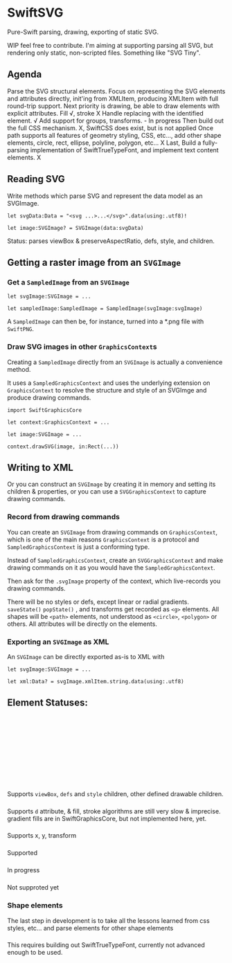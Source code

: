 # SwiftSVG
Pure-Swift parsing, drawing, exporting of static SVG.

WIP feel free to contribute.  I'm aiming at supporting parsing all SVG, but rendering only static, non-scripted files.  Something like "SVG Tiny".


## Agenda

Parse the SVG structural elements.
Focus on representing the SVG elements and attributes directly, init'ing from XMLItem, producing XMLItem with full round-trip support. 
Next priority is drawing, be able to draw elements with explicit attributes. Fill √, stroke X
Handle replacing <use> with the identified element.  √
Add support for groups, transforms. - In progress
Then build out the full CSS mechanism.  X, SwiftCSS does exist, but is not applied
Once path supports all features of geometry styling, CSS, etc..., add other shape elements, circle, rect, ellipse, polyline, polygon, etc... X
Last, Build a fully-parsing implementation of SwiftTrueTypeFont, and implement text content elements.  X


## Reading SVG

Write methods which parse SVG and represent the data model as an SVGImage.

`let svgData:Data = "<svg ...>...</svg>".data(using:.utf8)!`

`let image:SVGImage? = SVGImage(data:svgData)`

Status: parses viewBox & preserveAspectRatio, defs, style, and children.


## Getting a raster image from an `SVGImage`

### Get a `SampledImage` from an `SVGImage`

`let svgImage:SVGImage = ...`

`let sampledImage:SampledImage = SampledImage(svgImage:svgImage)` 

A `SampledImage` can then be, for instance, turned into a *.png file with `SwiftPNG`.


### Draw SVG images in other `GraphicsContext`s

Creating a `SampledImage` directly from an `SVGImage` is actually a convenience method.

It uses a `SampledGraphicsContext` and uses the underlying extension on `GraphicsContext` to resolve the structure and style of an SVGImge and produce drawing commands.

`import SwiftGraphicsCore`

`let context:GraphicsContext = ...`

`let image:SVGImage = ...`

`context.drawSVG(image, in:Rect(...)) `



## Writing to XML

Or you can construct an `SVGImage` by creating it in memory and setting its children & properties, or you can use a `SVGGraphicsContext` to capture drawing commands.

### Record from drawing commands

You can create an `SVGImage` from drawing commands on `GraphicsContext`, which is one of the main reasons `GraphicsContext` is a protocol and `SampledGraphicsContext` is just a conforming type. 

Instead of `SampledGraphicsContext`, create an `SVGGraphicsContext` and make drawing commands on it as you would have the `SampledGraphicsContext`.

Then ask for the `.svgImage` property of the context, which live-records you drawing commands.

There will be no styles or defs, except linear or radial gradients.  
`saveState()` `popState()` , and transforms get recorded as `<g>` elements.
All shapes will be `<path>` elements, not understood as `<circle>`, `<polygon>` or others.
All attributes will be directly on the elements.


### Exporting an `SVGImage` as XML

An `SVGImage` can be directly exported as-is to XML with 

`let svgImage:SVGImage = ...`

`let xml:Data? = svgImage.xmlItem.string.data(using:.utf8)`



## Element Statuses:

### <svg>
Supports `viewBox`, `defs` and `style` children, other defined drawable children.

### <path>
Supports `d` attribute, & fill, stroke algorithms are still very slow & imprecise.
gradient fills are in SwiftGraphicsCore, but not implemented here, yet.

### <use>
Supports x, y, transform

### <defs>
Supported

### <g>
In progress

### <a>
Not supproted yet

### Shape elements
The last step in development is to take all the lessons learned from css styles, etc...  and parse elements for other shape elements 

### <text>
This requires building out SwiftTrueTypeFont, currently not advanced enough to be used.
